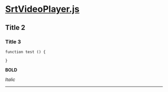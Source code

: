 # [SrtVideoPlayer.js](./SrtVideoPlayer.js)

## Title 2

### Title 3

``` 
function test () {

}
```

**BOLD**

*Italic*

---
